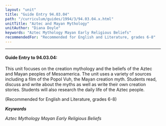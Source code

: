 ```yaml
---
layout: "unit"
title: "Guide Entry 94.03.04"
path: "/curriculum/guides/1994/3/94.03.04.x.html"
unitTitle: "Aztec and Mayan Mythology"
unitAuthor: "Diana Doyle"
keywords: "Aztec Mythology Mayan Early Religious Beliefs"
recommendedFor: "Recommended for English and Literature, grades 6-8"
---
```

<body>
<hr/>
<h4>
Guide Entry to 94.03.04:
</h4>
This unit focuses on the creation mythology and the beliefs of the Aztec and Mayan peoples of Mesoamerica. The unit uses a variety of sources including a film of the Popol Vuh, the Mayan creation myth. Students read, discuss and write about the myths as well as write their own creation stories. Students will also research the daily life of the Aztec people.
<p>
(Recommended for English and Literature, grades 6-8)
</p>
<p>
<b>
<i>
Keywords
</i>
</b>
<br/>
</p>
<p>
<i>
Aztec Mythology Mayan Early Religious Beliefs
</i>
</p>
</body>